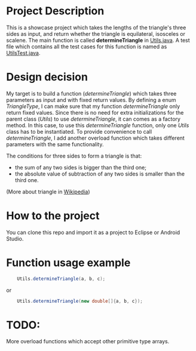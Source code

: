 # Project Description
This is a showcase project which takes the lengths of the triangle's three sides as input, and return whether the triangle is equilateral, isosceles or scalene. The main function is called **determineTriangle** in [Utils.java](src/io/ruiyang/Utils.java). A test file which contains all the test cases for this function is named as [UtilsTest.java](src/io/ruiyang/UtilsTest.java).

# Design decision
My target is to build a function (_determineTriangle_) which takes three parameters as input and with fixed return values. By defining a enum _TriangleType_, I can make sure that my function _determineTriangle_ only return fixed values. Since there is no need for extra initializations for the parent class (_Utils_) to use _determineTriangle_, it can comes as a factory method. In this case, to use this _determineTriangle_ function, only one _Utils_ class has to be instantiated. To provide convenience to call _determineTriangle_, I add another overload function which takes different parameters with the same functionality.

The conditions for three sides to form a triangle is that:

- the sum of any two sides is bigger than the third one;
- the absolute value of subtraction of any two sides is smaller than the third one.

(More about triangle in [Wikipedia](https://en.wikipedia.org/wiki/Triangle))

# How to the project
You can clone this repo and import it as a project to Eclipse or Android Studio.

# Function usage example

```java
	Utils.determineTriangle(a, b, c);
```
or
```java
	Utils.determineTriangle(new double[]{a, b, c});
```

# TODO:
More overload functions which accept other primitive type arrays.